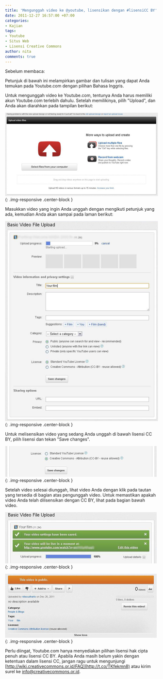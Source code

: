 ```yaml
---
title: 'Mengunggah video ke @youtube, lisensikan dengan #lisensiCC BY'
date: 2011-12-27 16:57:00 +07:00
categories:
- Kajian
tags:
- Youtube
- Situs Web
- Lisensi Creative Commons
author: nita
comments: true
---
```


Sebelum membaca:

Petunjuk di bawah ini melampirkan gambar dan tulisan yang dapat Anda temukan pada Youtube.com dengan pilihan Bahasa Inggris.

Untuk mengunggah video ke Youtube.com, tentunya Anda harus memiliki akun Youtube.com terlebih dahulu. Setelah memilikinya, pilih "Upload", dan Anda akan diarahkan pada tampilan berikut:

![AA.jpg](/uploads/AA.jpg){: .img-responsive .center-block }

Masukkan video yang ingin Anda unggah dengan mengikuti petunjuk yang ada, kemudian Anda akan sampai pada laman berikut:

![A.jpg](/uploads/A.jpg){: .img-responsive .center-block }

Untuk melisensikan video yang sedang Anda unggah di bawah lisensi CC BY, pilih lisensi dan tekan "Save changes".

![C.jpg](/uploads/C.jpg){: .img-responsive .center-block }

Setelah video selesai diunggah, lihat video Anda dengan klik pada tautan yang tersedia di bagian atas pengunggah video. Untuk memastikan apakah video Anda telah dilisensikan dengan CC BY, lihat pada bagian bawah video.

![F1.jpg](/uploads/F1.jpg){: .img-responsive .center-block }

![E.jpg](/uploads/E.jpg){: .img-responsive .center-block }

Perlu diingat, Youtube.com hanya menyediakan pilihan lisensi hak cipta penuh atau lisensi CC BY. Apabila Anda masih belum yakin dengan ketentuan dalam lisensi CC, jangan ragu untuk mengunjungi [http://wiki.creativecommons.or.id/FAQ](http://t.co/TKfekmn8) atau kirim surel ke info@creativecommons.or.id.
